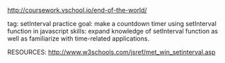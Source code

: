 http://coursework.vschool.io/end-of-the-world/

tag: setInterval practice
goal: make a countdown timer using setInterval function in javascript
skills: expand knowledge of setInterval function as well as familiarize with time-related applications.

RESOURCES:
http://www.w3schools.com/jsref/met_win_setinterval.asp
